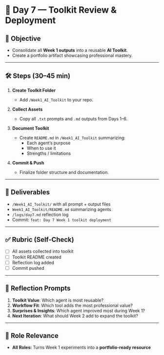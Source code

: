# 🧰 Day 7 — Toolkit Review & Deployment

## 📌 Objective
- Consolidate all **Week 1 outputs** into a reusable **AI Toolkit**.
- Create a portfolio artifact showcasing professional mastery.

---

## 🛠 Steps (30–45 min)

1. **Create Toolkit Folder**  
   - Add `/Week1_AI_Toolkit` to your repo.  

2. **Collect Assets**  
   - Copy all `.txt` prompts and `.md` outputs from Days 1–6.  

3. **Document Toolkit**  
   - Create `README.md` in `/Week1_AI_Toolkit` summarizing:  
     - Each agent’s purpose  
     - When to use it  
     - Strengths / limitations  

4. **Commit & Push**  
   - Finalize folder structure and documentation.  

---

## 📂 Deliverables
- `/Week1_AI_Toolkit/` with all prompt + output files  
- `Week1_AI_Toolkit/README.md` summarizing agents  
- `/logs/day7.md` reflection log  
- Commit: `feat: Day 7 Week 1 toolkit deployment`

---

## ✅ Rubric (Self-Check)
- [ ] All assets collected into toolkit  
- [ ] Toolkit README created  
- [ ] Reflection log added  
- [ ] Commit pushed  

---

## 📝 Reflection Prompts
1. **Toolkit Value**: Which agent is most reusable?  
2. **Workflow Fit**: Which tool adds the most professional value?  
3. **Surprises & Insights**: Which agent improved most during Week 1?  
4. **Next Iteration**: What should Week 2 add to expand the toolkit?  

---

## 🎯 Role Relevance
- **All Roles:** Turns Week 1 experiments into a **portfolio-ready resource**
